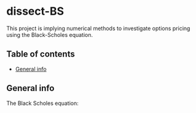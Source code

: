 # dissect-BS
This project is implying numerical methods to investigate options pricing using the Black-Scholes equation. 
## Table of contents
* [General info](#general-info)

## General info
The Black Scholes equation:

